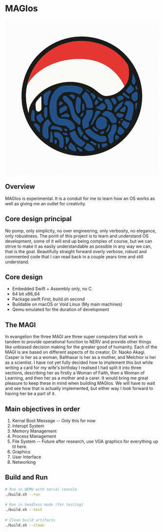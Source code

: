 # MAGIos

![MAGIos](resources/logo.jpeg)

## Overview

MAGIos is experimental. It is a conduit for me to learn how an OS works as well as giving me an outlet for creativity.

## Core design principal

No pomp, only simplicity, no over engineering, only verbosity, no elegance, only robustness.
The point of this project is to learn and understand OS development, some of it will end up being complex of course, but we can strive to make it as easily understandable as possible in any way we can, that is the goal. Beautifully straight forward overly verbose, robust and commented code that I can read back in a couple years time and still understand.

## Core design

- Embedded Swift + Assembly only, no C.
- 64 bit x86_64
- Package.swift First, build.sh second
- Buildable on macOS or Void Linux (My main machines)
- Qemu emulated for the duration of development

## The MAGI

In evangelion the three MAGI are three super computers that work in tandem to provide operational function to NERV and provide other things like unbiased decision making for the greater good of humanity. Each of the MAGI is are based on different aspects of its creator, Dr. Naoko Akagi. Casper is her as a woman, Balthasar is her as a mother, and Melchior is her as a scientist.
I have not yet fully decided how to implement this but while writing a card for my wife's birthday I realised I had split it into three sections, describing her as firstly a Woman of Faith, then a Woman of Learning, and then her as a mother and a carer.
It would bring me great pleasure to keep these in mind when building MAGIos. We will have to wait and see how that is actually implemented, but either way I look forward to having her be a part of it.

## Main objectives in order

1. Kernal Boot Message -- Only this for now
2. Interupt System
3. Memory Management
4. Process Management
5. File System
   -- Future after research, use VGA graphics for everything up til here.
6. Graphics
7. User Interface
8. Networking

## Build and Run

```bash
# Run in QEMU with serial console
./build.sh --run

# Run in headless mode (for testing)
./build.sh --test

# Clean build artifacts
./build.sh --clean
```
